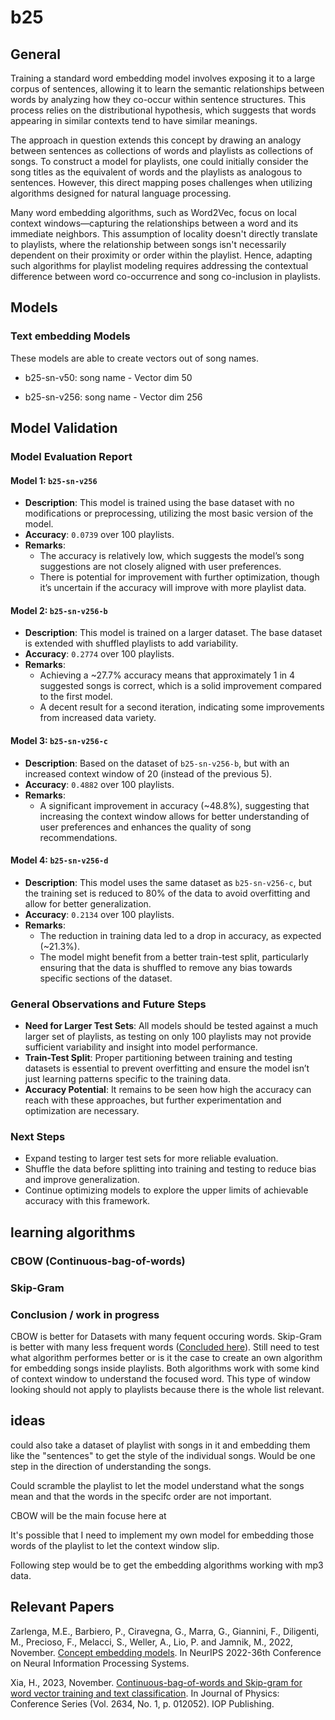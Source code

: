 # b25

## General 
Training a standard word embedding model involves exposing it to a large corpus of sentences, allowing it to learn the semantic relationships between words by analyzing how they co-occur within sentence structures. This process relies on the distributional hypothesis, which suggests that words appearing in similar contexts tend to have similar meanings.

The approach in question extends this concept by drawing an analogy between sentences as collections of words and playlists as collections of songs. To construct a model for playlists, one could initially consider the song titles as the equivalent of words and the playlists as analogous to sentences. However, this direct mapping poses challenges when utilizing algorithms designed for natural language processing.

Many word embedding algorithms, such as Word2Vec, focus on local context windows—capturing the relationships between a word and its immediate neighbors. This assumption of locality doesn't directly translate to playlists, where the relationship between songs isn't necessarily dependent on their proximity or order within the playlist. Hence, adapting such algorithms for playlist modeling requires addressing the contextual difference between word co-occurrence and song co-inclusion in playlists. 

## Models
### Text embedding Models
These models are able to create vectors out of song names.

- b25-sn-v50: song name - Vector dim 50

- b25-sn-v256: song name - Vector dim 256

## Model Validation

### Model Evaluation Report

#### Model 1: `b25-sn-v256`
- **Description**: This model is trained using the base dataset with no modifications or preprocessing, utilizing the most basic version of the model.
- **Accuracy**: `0.0739` over 100 playlists.
- **Remarks**: 
  - The accuracy is relatively low, which suggests the model’s song suggestions are not closely aligned with user preferences.
  - There is potential for improvement with further optimization, though it’s uncertain if the accuracy will improve with more playlist data.

#### Model 2: `b25-sn-v256-b`
- **Description**: This model is trained on a larger dataset. The base dataset is extended with shuffled playlists to add variability.
- **Accuracy**: `0.2774` over 100 playlists.
- **Remarks**:
  - Achieving a ~27.7% accuracy means that approximately 1 in 4 suggested songs is correct, which is a solid improvement compared to the first model.
  - A decent result for a second iteration, indicating some improvements from increased data variety.

#### Model 3: `b25-sn-v256-c`
- **Description**: Based on the dataset of `b25-sn-v256-b`, but with an increased context window of 20 (instead of the previous 5).
- **Accuracy**: `0.4882` over 100 playlists.
- **Remarks**: 
  - A significant improvement in accuracy (~48.8%), suggesting that increasing the context window allows for better understanding of user preferences and enhances the quality of song recommendations.

#### Model 4: `b25-sn-v256-d`
- **Description**: This model uses the same dataset as `b25-sn-v256-c`, but the training set is reduced to 80% of the data to avoid overfitting and allow for better generalization.
- **Accuracy**: `0.2134` over 100 playlists.
- **Remarks**: 
  - The reduction in training data led to a drop in accuracy, as expected (~21.3%). 
  - The model might benefit from a better train-test split, particularly ensuring that the data is shuffled to remove any bias towards specific sections of the dataset.

### General Observations and Future Steps
- **Need for Larger Test Sets**: All models should be tested against a much larger set of playlists, as testing on only 100 playlists may not provide sufficient variability and insight into model performance.
- **Train-Test Split**: Proper partitioning between training and testing datasets is essential to prevent overfitting and ensure the model isn’t just learning patterns specific to the training data.
- **Accuracy Potential**: It remains to be seen how high the accuracy can reach with these approaches, but further experimentation and optimization are necessary.

### Next Steps
- Expand testing to larger test sets for more reliable evaluation.
- Shuffle the data before splitting into training and testing to reduce bias and improve generalization.
- Continue optimizing models to explore the upper limits of achievable accuracy with this framework.



## learning algorithms
### CBOW (Continuous-bag-of-words)

### Skip-Gram

### Conclusion / work in progress
CBOW is better for Datasets with many fequent occuring words. Skip-Gram is better with many less frequent words ([Concluded here](https://iopscience.iop.org/article/10.1088/1742-6596/2634/1/012052/meta)). Still need to test what algorithm performes better or is it the case to create an own algorithm for embedding songs inside playlists.  Both algorithms work with some kind of context window to understand the focused word. This type of window looking should not apply to playlists because there is the whole list relevant.

## ideas
could also take a dataset of playlist
with songs in it and embedding them like the "sentences" to get the style of the individual songs. Would be one step in the direction of understanding the songs.

Could scramble the playlist to let the model understand what the songs mean and that the words in the specifc order are not important.  

CBOW will be the main focuse here at 

It's possible that I need to implement my own model for embedding those words of the playlist to let the context window slip.

Following step would be to get the embedding algorithms working with mp3 data.


## Relevant Papers
Zarlenga, M.E., Barbiero, P., Ciravegna, G., Marra, G., Giannini, F., Diligenti, M., Precioso, F., Melacci, S., Weller, A., Lio, P. and Jamnik, M., 2022, November. [Concept embedding models](https://hal.science/hal-03854550/). In NeurIPS 2022-36th Conference on Neural Information Processing Systems.

Xia, H., 2023, November. [Continuous-bag-of-words and Skip-gram for word vector training and text classification](https://iopscience.iop.org/article/10.1088/1742-6596/2634/1/012052/meta). In Journal of Physics: Conference Series (Vol. 2634, No. 1, p. 012052). IOP Publishing.